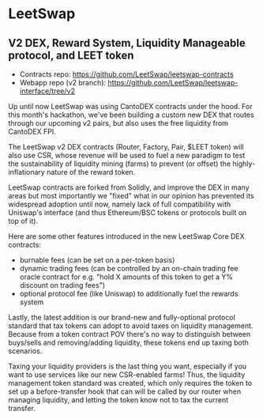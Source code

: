 # LeetSwap
## V2 DEX, Reward System, Liquidity Manageable protocol, and LEET token

- Contracts repo: https://github.com/LeetSwap/leetswap-contracts  
- Webapp repo (v2 branch): https://github.com/LeetSwap/leetswap-interface/tree/v2

Up until now LeetSwap was using CantoDEX contracts under the hood. For this month's hackathon, we've been building a custom new DEX that routes through our upcoming v2 pairs, but also uses the free liquidity from CantoDEX FPI.

The LeetSwap v2 DEX contracts (Router, Factory, Pair, $LEET token) will also use CSR, whose revenue will be used to fuel a new paradigm to test the sustainability of liquidity mining (farms) to prevent (or offset) the highly-inflationary nature of the reward token.

LeetSwap contracts are forked from Solidly, and improve the DEX in many areas but most importantly we "fixed" what in our opinion has prevented its widespread adoption until now, namely lack of full compatibility with Uniswap's interface (and thus Ethereum/BSC tokens or protocols built on top of it).

Here are some other features introduced in the new LeetSwap Core DEX contracts:
- burnable fees (can be set on a per-token basis)
- dynamic trading fees (can be controlled by an on-chain trading fee oracle contract for e.g. "hold X amounts of this token to get a Y% discount on trading fees")
- optional protocol fee (like Uniswap) to additionally fuel the rewards system

Lastly, the latest addition is our brand-new and fully-optional protocol standard that tax tokens can adopt to avoid taxes on liquidity management. Because from a token contract POV there's no way to distinguish between buys/sells and removing/adding liquidity, these tokens end up taxing both scenarios.

Taxing your liquidity providers is the last thing you want, especially if you want to use services like our new CSR-enabled farms! Thus, the liquidity management token standard was created, which only requires the token to set up a before-transfer hook that can will be called by our router when managing liquidity, and letting the token know not to tax the current transfer.
